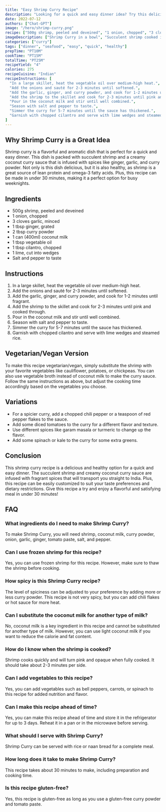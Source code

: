 ```yaml
---
title: "Easy Shrimp Curry Recipe"
description: "Looking for a quick and easy dinner idea? Try this delicious shrimp curry recipe that can be made in under 30 minutes!"
date: 2022-07-12
authors: ["Chat-GPT"]
image: "/hero/shrimp-curry.png"
recipe: ["500g shrimp, peeled and deveined", "1 onion, chopped", "3 cloves garlic, minced", "1 tbsp ginger, grated", "2 tbsp curry powder", "1 can (400ml) coconut milk", "1 tbsp vegetable oil", "1 tbsp cilantro, chopped", "1 lime, cut into wedges", "Salt and pepper to taste"]
imageDescription: ["Shrimp Curry in a bowl", "Succulent shrimp cooked in a creamy coconut curry sauce", "Warm bowl of shrimp curry", "Aromatic shrimp curry with rice"]
categories: ["curry"]
tags: ["dinner", "seafood", "easy", "quick", "healthy"]
prepTime: "PT10M"
cookTime: "PT15M"
totalTime: "PT25M"
recipeYield: "4"
calories: 275
recipeCuisine: "Indian"
recipeInstructions: [
  "In a large skillet, heat the vegetable oil over medium-high heat.",
  "Add the onions and sauté for 2-3 minutes until softened.",
  "Add the garlic, ginger, and curry powder, and cook for 1-2 minutes until fragrant.",
  "Add the shrimp to the skillet and cook for 2-3 minutes until pink and cooked through.",
  "Pour in the coconut milk and stir until well combined.",
  "Season with salt and pepper to taste.",
  "Simmer the curry for 5-7 minutes until the sauce has thickened.",
  "Garnish with chopped cilantro and serve with lime wedges and steamed rice."
]
---
```


## Why Shrimp Curry is a Great Idea

Shrimp curry is a flavorful and aromatic dish that is perfect for a quick and easy dinner. This dish is packed with succulent shrimp and a creamy coconut curry sauce that is infused with spices like ginger, garlic, and curry powder. Not only is this dish delicious, but it is also healthy, as shrimp is a great source of lean protein and omega-3 fatty acids. Plus, this recipe can be made in under 30 minutes, making it a perfect option for busy weeknights.

## Ingredients

- 500g shrimp, peeled and deveined
- 1 onion, chopped
- 3 cloves garlic, minced
- 1 tbsp ginger, grated
- 2 tbsp curry powder
- 1 can (400ml) coconut milk
- 1 tbsp vegetable oil
- 1 tbsp cilantro, chopped
- 1 lime, cut into wedges
- Salt and pepper to taste

## Instructions

1. In a large skillet, heat the vegetable oil over medium-high heat.
2. Add the onions and sauté for 2-3 minutes until softened.
3. Add the garlic, ginger, and curry powder, and cook for 1-2 minutes until fragrant.
4. Add the shrimp to the skillet and cook for 2-3 minutes until pink and cooked through.
5. Pour in the coconut milk and stir until well combined.
6. Season with salt and pepper to taste.
7. Simmer the curry for 5-7 minutes until the sauce has thickened.
8. Garnish with chopped cilantro and serve with lime wedges and steamed rice.

## Vegetarian/Vegan Version

To make this recipe vegetarian/vegan, simply substitute the shrimp with your favorite vegetables like cauliflower, potatoes, or chickpeas. You can also use vegetable broth instead of coconut milk to make the curry sauce. Follow the same instructions as above, but adjust the cooking time accordingly based on the vegetables you choose.

## Variations

- For a spicier curry, add a chopped chili pepper or a teaspoon of red pepper flakes to the sauce.
- Add some diced tomatoes to the curry for a different flavor and texture.
- Use different spices like garam masala or turmeric to change up the flavor.
- Add some spinach or kale to the curry for some extra greens.

## Conclusion

This shrimp curry recipe is a delicious and healthy option for a quick and easy dinner. The succulent shrimp and creamy coconut curry sauce are infused with fragrant spices that will transport you straight to India. Plus, this recipe can be easily customized to suit your taste preferences and dietary restrictions. Give this recipe a try and enjoy a flavorful and satisfying meal in under 30 minutes!

## FAQ

### What ingredients do I need to make Shrimp Curry?

To make Shrimp Curry, you will need shrimp, coconut milk, curry powder, onion, garlic, ginger, tomato paste, salt, and pepper.

### Can I use frozen shrimp for this recipe?

Yes, you can use frozen shrimp for this recipe. However, make sure to thaw the shrimp before cooking.

### How spicy is this Shrimp Curry recipe?

The level of spiciness can be adjusted to your preference by adding more or less curry powder. This recipe is not very spicy, but you can add chili flakes or hot sauce for more heat.

### Can I substitute the coconut milk for another type of milk?

No, coconut milk is a key ingredient in this recipe and cannot be substituted for another type of milk. However, you can use light coconut milk if you want to reduce the calorie and fat content.

### How do I know when the shrimp is cooked?

Shrimp cooks quickly and will turn pink and opaque when fully cooked. It should take about 2-3 minutes per side.

### Can I add vegetables to this recipe?

Yes, you can add vegetables such as bell peppers, carrots, or spinach to this recipe for added nutrition and flavor.

### Can I make this recipe ahead of time?

Yes, you can make this recipe ahead of time and store it in the refrigerator for up to 3 days. Reheat it in a pan or in the microwave before serving.

### What should I serve with Shrimp Curry?

Shrimp Curry can be served with rice or naan bread for a complete meal.

### How long does it take to make Shrimp Curry?

This recipe takes about 30 minutes to make, including preparation and cooking time.

### Is this recipe gluten-free?

Yes, this recipe is gluten-free as long as you use a gluten-free curry powder and tomato paste.